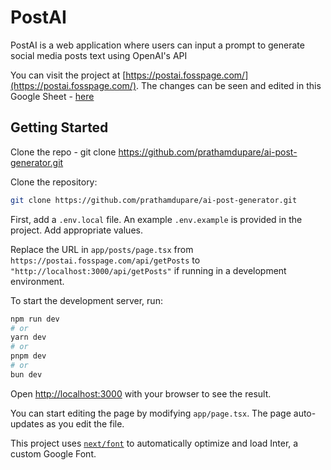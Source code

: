 # PostAI

PostAI is a web application where users can input a prompt to generate social media posts text using OpenAI's API

You can visit the project at [https://postai.fosspage.com/](https://postai.fosspage.com/).
The changes can be seen and edited in this Google Sheet - [here](https://docs.google.com/spreadsheets/d/1n2V5n1xwZj50twqzjHvziYrvCCPY-WaB61GMVEWvmks/edit?usp=sharing)

## Getting Started

Clone the repo - git clone https://github.com/prathamdupare/ai-post-generator.git

Clone the repository:

```bash
git clone https://github.com/prathamdupare/ai-post-generator.git
```

First, add a `.env.local` file. An example `.env.example` is provided in the project. Add appropriate values.

Replace the URL in `app/posts/page.tsx` from `https://postai.fosspage.com/api/getPosts` to `"http://localhost:3000/api/getPosts"` if running in a development environment.

To start the development server, run:

```bash
npm run dev
# or
yarn dev
# or
pnpm dev
# or
bun dev
```

Open [http://localhost:3000](http://localhost:3000) with your browser to see the result.

You can start editing the page by modifying `app/page.tsx`. The page auto-updates as you edit the file.

This project uses [`next/font`](https://nextjs.org/docs/basic-features/font-optimization) to automatically optimize and load Inter, a custom Google Font.
